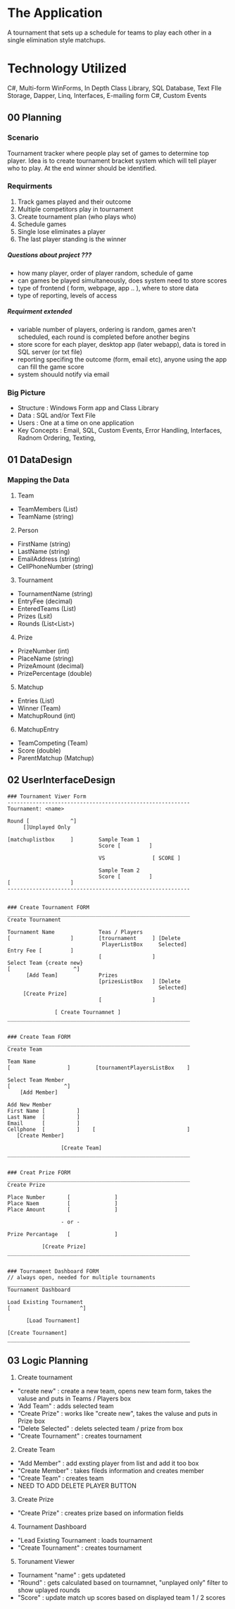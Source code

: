 # The Application
A tournament that sets up a schedule for teams to play each other in a single elimination style matchups.

# Technology Utilized
C#, Multi-form WinForms, In Depth Class Library, SQL Database, Text FIle Storage, Dapper, Linq, Interfaces, E-mailing form C#, Custom Events

## 00 Planning

### Scenario 
Tournament tracker where people play set of games to determine top player. 
Idea is to create tournament bracket system which will tell player who to play.
At the end winner should be identified.

###  Requirments
1. Track games played and their outcome
2. Multiple competitors play in tournament
3. Create tournament plan (who plays who)
4. Schedule games
5. Single lose eliminates a player
6. The last player standing is the winner

##### Questions about project ???
- how many player, order of player random, schedule of game
- can games be played simultaneously, does system need to store scores
- type of frontend ( form, webpage, app .. ), where to store data
- type of reporting, levels of access

##### Requirment extended
- variable number of players, ordering is random, games aren't scheduled, each round is completed before another begins
- store score for each player, desktop app (later webapp), data is tored in SQL server (or txt file)
- reporting specifing the outcome (form, email etc), anyone using the app can fill the game score
- system shouuld notify via email

### Big Picture
- Structure : Windows Form app and Class Library
- Data : SQL and/or Text File
- Users : One at a time on one application
- Key Concepts : Email, SQL, Custom Events, Error Handling, Interfaces, Radnom Ordering, Texting, 


## 01 DataDesign

### Mapping the Data

1. Team
* TeamMembers (List<Person>)
* TeamName (string)

2. Person
* FirstName (string)
* LastName (string)
* EmailAddress (string)
* CellPhoneNumber (string)
 
3. Tournament
* TournamentName (string)
* EntryFee (decimal)
* EnteredTeams (List<Team>)
* Prizes (Lsit<Prize>)
* Rounds (List<List<Matchup>>)

4. Prize
* PrizeNumber (int)
* PlaceName (string)
* PrizeAmount (decimal)
* PrizePercentage (double)

5. Matchup
* Entries (List<MatchupEntry>)
* Winner (Team)
* MatchupRound (int)

6. MatchupEntry
* TeamCompeting (Team)
* Score (double)
* ParentMatchup (Matchup)


## 02 UserInterfaceDesign

```text
### Tournament Viwer Form
----------------------------------------------------------
Tournament: <name>

Round [             ^]
     []Unplayed Only

[matchuplistbox     ]        Sample Team 1
                             Score [         ]

                             VS               [ SCORE ]

                             Sample Team 2
                             Score [         ]
[                   ]
----------------------------------------------------------


### Create Tournament FORM
__________________________________________________________
Create Tournament
  
Tournament Name              Teas / Players
[                   ]        [trournament     ] [Delete
                              PlayerListBox     Selected]
Entry Fee [         ]
                             [                ]
Select Team {create new}
[                    ^]
      [Add Team]             Prizes
                             [prizesListBox   ] [Delete
                                                Selected]
     [Create Prize]
                             [                ]

               [ Create Tournamnet ]
__________________________________________________________


### Create Team FORM
__________________________________________________________
Create Team

Team Name
[                  ]        [tournamentPlayersListBox    ]

Select Team Member
[                 ^]
    [Add Member]

Add New Member
First Name [          ]
Last Name  [          ]
Email      [          ]
Cellphone  [          ]    [                             ]
   [Create Member]

                 [Create Team]
__________________________________________________________
 

### Creat Prize FORM
__________________________________________________________
Create Prize

Place Number       [              ]
Place Naem         [              ]
Place Amount       [              ]

                 - or -

Prize Percantage   [              ]

           [Create Prize]
__________________________________________________________


### Tournament Dashboard FORM
// always open, needed for multiple tournaments
__________________________________________________________
Tournament Dashboard

Load Existing Tournament
[                      ^]

      [Load Tournament]

[Create Tournament]
__________________________________________________________
 ```
 
## 03 Logic Planning
 
1. Create tournament
 - "create new" : create a new team, opens new team form, takes the valuse and puts in Teams / Players box
 - 'Add Team" : adds selected team
 - "Create Prize" : works like "create new", takes the valuse and puts in Prize box
 - "Delete Selected" : delets selected team / prize from box
 - "Create Tournament" : creates tournament

2. Create Team
 - "Add Member" : add exsting player from list and add it too box
 - "Create Member" : takes fileds information and creates member
 - "Create Team" : creates team
 - NEED TO ADD DELETE PLAYER BUTTON

3. Create Prize
 - "Create Prize" : creates prize based on information fields
 
4. Tournament Dashboard
 - "Lead Existing Tournament : loads tournament
 - "Create Tournament" : creates tournament
 
5. Torunament Viewer
 - Tournament "name" : gets updateted
 - "Round" : gets calculated based on tournamnet, "unplayed only" filter to show uplayed rounds
 - "Score" : update match up scores based on displayed team 1 / 2 scores
 
 
 

 

